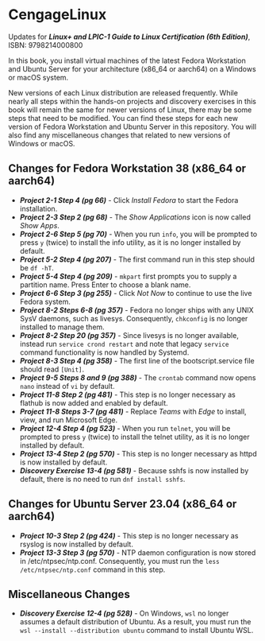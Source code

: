 # CengageLinux
Updates for ***Linux+ and LPIC-1 Guide to Linux Certification (6th Edition)***, ISBN: 9798214000800

In this book, you install virtual machines of the latest Fedora Workstation and Ubuntu Server for your architecture (x86_64 or aarch64) on a Windows or macOS system.

New versions of each Linux distribution are released frequently. While nearly all steps within the hands-on projects and discovery exercises in this book will remain the same for newer versions of Linux, there may be some steps that need to be modified. You can find these steps for each new version of Fedora Workstation and Ubuntu Server in this repository. You will also find any miscellaneous changes that related to new versions of Windows or macOS.

## Changes for Fedora Workstation 38 (x86_64 or aarch64) 
- ***Project 2-1 Step 4 (pg 66)*** - Click *Install Fedora* to start the Fedora installation.
- ***Project 2-3 Step 2 (pg 68)*** - The *Show Applications* icon is now called *Show Apps*.
- ***Project 2-6 Step 5 (pg 70)*** - When you run `info`, you will be prompted to press `y` (twice) to install the info utility, as it is no longer installed by default. 
- ***Project 5-2 Step 4 (pg 207)*** - The first command run in this step should be `df -hT`. 
- ***Project 5-4 Step 4 (pg 209)*** - `mkpart` first prompts you to supply a partition name. Press Enter to choose a blank name.
- ***Project 6-6 Step 3 (pg 255)*** - Click *Not Now* to continue to use the live Fedora system.
- ***Project 8-2 Steps 6-8 (pg 357)*** - Fedora no longer ships with any UNIX SysV daemons, such as livesys. Consequently, `chkconfig` is no longer installed to manage them. 
- ***Project 8-2 Step 20 (pg 357)*** - Since livesys is no longer available, instead run `service crond restart` and note that legacy `service` command functionality is now handled by Systemd. 
- ***Project 8-3 Step 4 (pg 358)*** - The first line of the bootscript.service file should read `[Unit]`. 
- ***Project 9-5 Steps 8 and 9 (pg 388)*** - The `crontab` command now opens `nano` instead of `vi` by default. 
- ***Project 11-8 Step 2 (pg 481)*** - This step is no longer necessary as flathub is now added and enabled by default. 
- ***Project 11-8 Steps 3-7 (pg 481)*** - Replace *Teams* with *Edge* to install, view, and run Microsoft Edge. 
- ***Project 12-4 Step 4 (pg 523)*** - When you run `telnet`, you will be prompted to press `y` (twice) to install the telnet utility, as it is no longer installed by default. 
- ***Project 13-4 Step 2 (pg 570)*** - This step is no longer necessary as httpd is now installed by default. 
- ***Discovery Exercise 13-4 (pg 581)*** - Because sshfs is now installed by default, there is no need to run `dnf install sshfs`. 

## Changes for Ubuntu Server 23.04 (x86_64 or aarch64) 
- ***Project 10-3 Step 2 (pg 424)*** - This step is no longer necessary as rsyslog is now installed by default. 
- ***Project 13-3 Step 3 (pg 570)*** - NTP daemon configuration is now stored in /etc/ntpsec/ntp.conf. Consequently, you must run the `less /etc/ntpsec/ntp.conf` command in this step. 

## Miscellaneous Changes 
- ***Discovery Exercise 12-4 (pg 528)*** - On Windows, `wsl` no longer assumes a default distribution of Ubuntu. As a result, you must run the `wsl --install --distribution ubuntu` command to install Ubuntu WSL. 
